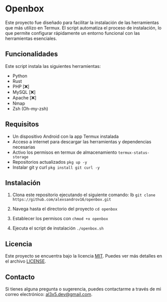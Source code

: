 # Openbox

Este proyecto fue diseñado para facilitar la instalación de las herramientas que más utilizo en Termux. El script automatiza el proceso de instalación, lo que permite configurar rápidamente un entorno funcional con las herramientas esenciales.

## Funcionalidades

Este script instala las siguientes herramientas:
   - Python
   - Rust
   - PHP    [❌]
   - MySQL  [❌]
   - Apache [❌]
   - Nmap
   - Zsh (Oh-my-zsh)

## Requisitos

- Un dispositivo Android con la app Termux instalada
- Acceso a internet para descargar las herramientas y dependencias necesarias
- Activo los permisos en termux de almacenamiento ```termux-status-storage```
- Repositorios actualizados ```pkg up -y```
- Instalar git y curl ```pkg install git curl -y```


## Instalación

1. Clona este repositorio ejecutando el siguiente comando:
lb ```git clone https://github.com/alexsandrov16/openbox.git```

2. Navega hasta el directorio del proyecto ```cd openbox```

3. Establecer los permisos con ```chmod +x openbox```

4. Ejecuta el script de instalación ```./openbox.sh```

## Licencia

Este proyecto se encuentra bajo la licencia [MIT](https://opensource.org/licenses/MIT). Puedes ver más detalles en el archivo [LICENSE](LICENSE).

## Contacto

Si tienes alguna pregunta o sugerencia, puedes contactarme a través de mi correo electrónico: al3x5.dev@gmail.com.
